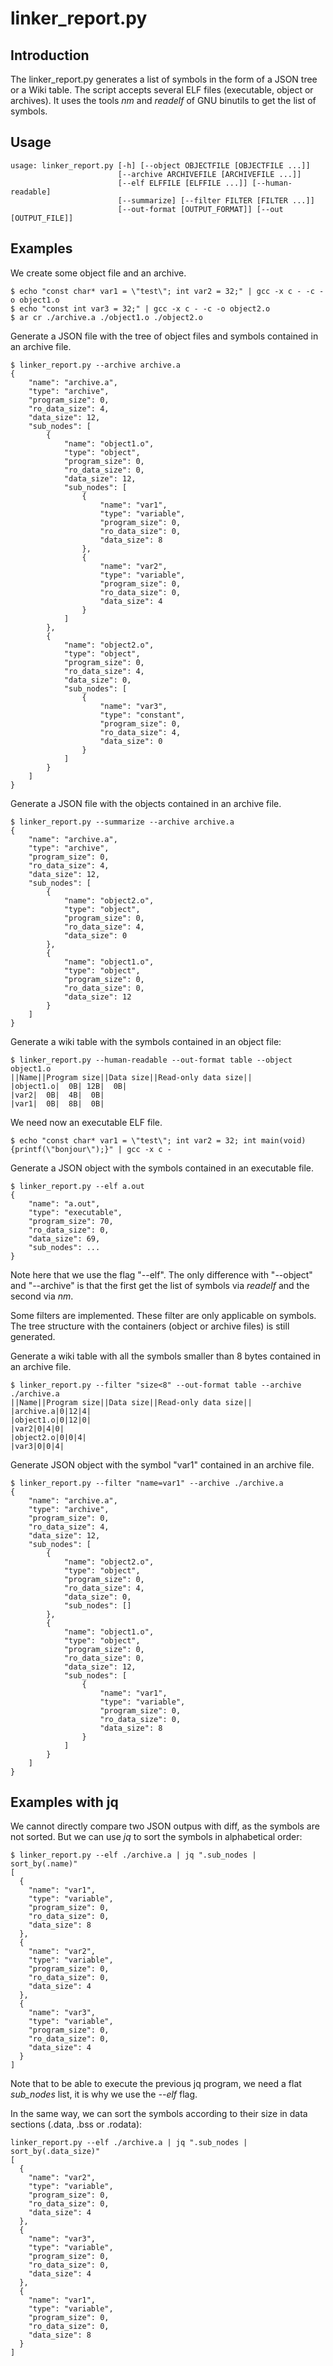 # linker_report.py

## Introduction

The linker_report.py generates a list of symbols in the form of a JSON tree or
a Wiki table. The script accepts several ELF files (executable, object or
archives). It uses the tools *nm* and *readelf* of GNU binutils to get the list
of symbols.

## Usage

```
usage: linker_report.py [-h] [--object OBJECTFILE [OBJECTFILE ...]]
                        [--archive ARCHIVEFILE [ARCHIVEFILE ...]]
                        [--elf ELFFILE [ELFFILE ...]] [--human-readable]
                        [--summarize] [--filter FILTER [FILTER ...]]
                        [--out-format [OUTPUT_FORMAT]] [--out [OUTPUT_FILE]]
```

## Examples

We create some object file and an archive.

```console
$ echo "const char* var1 = \"test\"; int var2 = 32;" | gcc -x c - -c -o object1.o
$ echo "const int var3 = 32;" | gcc -x c - -c -o object2.o
$ ar cr ./archive.a ./object1.o ./object2.o
```

Generate a JSON file with the tree of object files and symbols contained in
an archive file.

```console
$ linker_report.py --archive archive.a
{
    "name": "archive.a",
    "type": "archive",
    "program_size": 0,
    "ro_data_size": 4,
    "data_size": 12,
    "sub_nodes": [
        {
            "name": "object1.o",
            "type": "object",
            "program_size": 0,
            "ro_data_size": 0,
            "data_size": 12,
            "sub_nodes": [
                {
                    "name": "var1",
                    "type": "variable",
                    "program_size": 0,
                    "ro_data_size": 0,
                    "data_size": 8
                },
                {
                    "name": "var2",
                    "type": "variable",
                    "program_size": 0,
                    "ro_data_size": 0,
                    "data_size": 4
                }
            ]
        },
        {
            "name": "object2.o",
            "type": "object",
            "program_size": 0,
            "ro_data_size": 4,
            "data_size": 0,
            "sub_nodes": [
                {
                    "name": "var3",
                    "type": "constant",
                    "program_size": 0,
                    "ro_data_size": 4,
                    "data_size": 0
                }
            ]
        }
    ]
}
```

Generate a JSON file with the objects contained in an archive file.

```console
$ linker_report.py --summarize --archive archive.a
{
    "name": "archive.a",
    "type": "archive",
    "program_size": 0,
    "ro_data_size": 4,
    "data_size": 12,
    "sub_nodes": [
        {
            "name": "object2.o",
            "type": "object",
            "program_size": 0,
            "ro_data_size": 4,
            "data_size": 0
        },
        {
            "name": "object1.o",
            "type": "object",
            "program_size": 0,
            "ro_data_size": 0,
            "data_size": 12
        }
    ]
}
```

Generate a wiki table with the symbols contained in an object file:

```console
$ linker_report.py --human-readable --out-format table --object object1.o
||Name||Program size||Data size||Read-only data size||
|object1.o|  0B| 12B|  0B|
|var2|  0B|  4B|  0B|
|var1|  0B|  8B|  0B|
```

We need now an executable ELF file.

```console
$ echo "const char* var1 = \"test\"; int var2 = 32; int main(void) {printf(\"bonjour\");}" | gcc -x c -
```

Generate a JSON object with the symbols contained in an executable file.

```console
$ linker_report.py --elf a.out
{
    "name": "a.out",
    "type": "executable",
    "program_size": 70,
    "ro_data_size": 0,
    "data_size": 69,
    "sub_nodes": ...
}
```

Note here that we use the flag "--elf". The only difference with "--object" and
"--archive" is that the first get the list of symbols via *readelf* and the
second via *nm*.

Some filters are implemented. These filter are only applicable on symbols. The
tree structure with the containers (object or archive files) is still
generated.

Generate a wiki table with all the symbols smaller than 8 bytes contained in an
archive file.

```console
$ linker_report.py --filter "size<8" --out-format table --archive ./archive.a
||Name||Program size||Data size||Read-only data size||
|archive.a|0|12|4|
|object1.o|0|12|0|
|var2|0|4|0|
|object2.o|0|0|4|
|var3|0|0|4|
```

Generate JSON object with the symbol "var1" contained in an archive file.

```console
$ linker_report.py --filter "name=var1" --archive ./archive.a
{
    "name": "archive.a",
    "type": "archive",
    "program_size": 0,
    "ro_data_size": 4,
    "data_size": 12,
    "sub_nodes": [
        {
            "name": "object2.o",
            "type": "object",
            "program_size": 0,
            "ro_data_size": 4,
            "data_size": 0,
            "sub_nodes": []
        },
        {
            "name": "object1.o",
            "type": "object",
            "program_size": 0,
            "ro_data_size": 0,
            "data_size": 12,
            "sub_nodes": [
                {
                    "name": "var1",
                    "type": "variable",
                    "program_size": 0,
                    "ro_data_size": 0,
                    "data_size": 8
                }
            ]
        }
    ]
}
```

## Examples with jq

We cannot directly compare two JSON outpus with diff, as the symbols are not
sorted. But we can use *jq* to sort the symbols in alphabetical order:

```console
$ linker_report.py --elf ./archive.a | jq ".sub_nodes | sort_by(.name)"
[
  {
    "name": "var1",
    "type": "variable",
    "program_size": 0,
    "ro_data_size": 0,
    "data_size": 8
  },
  {
    "name": "var2",
    "type": "variable",
    "program_size": 0,
    "ro_data_size": 0,
    "data_size": 4
  },
  {
    "name": "var3",
    "type": "variable",
    "program_size": 0,
    "ro_data_size": 0,
    "data_size": 4
  }
]
```

Note that to be able to execute the previous jq program, we need a flat
*sub_nodes* list, it is why we use the *--elf* flag.

In the same way, we can sort the symbols according to their size in data
sections (.data, .bss or .rodata):

```console
linker_report.py --elf ./archive.a | jq ".sub_nodes | sort_by(.data_size)"
[
  {
    "name": "var2",
    "type": "variable",
    "program_size": 0,
    "ro_data_size": 0,
    "data_size": 4
  },
  {
    "name": "var3",
    "type": "variable",
    "program_size": 0,
    "ro_data_size": 0,
    "data_size": 4
  },
  {
    "name": "var1",
    "type": "variable",
    "program_size": 0,
    "ro_data_size": 0,
    "data_size": 8
  }
]
```
